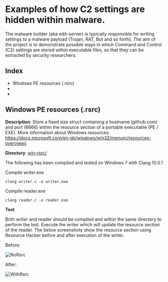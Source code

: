 # Examples of how C2 settings are hidden within malware.

The malware builder (aka edit-server) is typically responsible for writing settings to a malware payload (Trojan, RAT, Bot and so forth).
The aim of the project is to demonstrate possible ways in which Command and Control (C2) settings are stored within executable files, so that they can be extracted by security researchers. 

## Index
- Windows PE resources (.rsrc)
-
-


## Windows PE resources (.rsrc)

**Description**: Store a fixed size struct containing a hostname (github.com) and port (6666) within the resource section of a portable executable (PE / EXE).
More information about Windows resources: https://docs.microsoft.com/en-gb/windows/win32/menurc/resources-overviews

**Directory**: [win-rsrc/](https://github.com/MaybeNotABob/edit-server/tree/main/win-rsrc)
  
The following has been compiled and tested on Windows 7 with Clang 10.0.1

Compile writer.exe

``` clang writer.c -o writer.exe ```

Compile reader.exe

``` clang reader.c -o reader.exe ```

**Test**

Both writer and reader should be compiled and within the same directory to perform the test.
Execute the writer which will update the resource section of the reader. The below screenshots show the resource section using Resource Hacker before and after execution of the writer.

Before:

![NoRsrc](https://github.com/MaybeNotABob/edit-server/blob/main/win-rsrc/01-reader-exe%20before%20executing%20writer-exe.png)

After:

![WithRsrc](https://github.com/MaybeNotABob/edit-server/blob/main/win-rsrc/02-reader-exe%20after%20executing%20writer-exe.png) 
